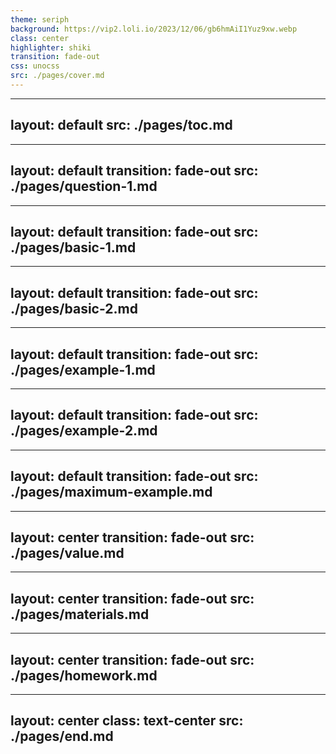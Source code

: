 ```yaml
---
theme: seriph
background: https://vip2.loli.io/2023/12/06/gb6hmAiI1Yuz9xw.webp
class: center
highlighter: shiki
transition: fade-out
css: unocss
src: ./pages/cover.md
---
```


---
layout: default
src: ./pages/toc.md
---

---
layout: default
transition: fade-out
src: ./pages/question-1.md
---

---
layout: default
transition: fade-out
src: ./pages/basic-1.md
---


---
layout: default
transition: fade-out
src: ./pages/basic-2.md
---

---
layout: default
transition: fade-out
src: ./pages/example-1.md
---

---
layout: default
transition: fade-out
src: ./pages/example-2.md
---

---
layout: default
transition: fade-out
src: ./pages/maximum-example.md
---

--- 
layout: center
transition: fade-out
src: ./pages/value.md
---

--- 
layout: center
transition: fade-out
src: ./pages/materials.md
---

--- 
layout: center
transition: fade-out
src: ./pages/homework.md
---

---
layout: center
class: text-center
src: ./pages/end.md
---